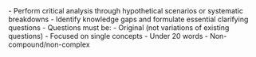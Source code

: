 <action-reflect>    
- Perform critical analysis through hypothetical scenarios or systematic breakdowns
- Identify knowledge gaps and formulate essential clarifying questions
- Questions must be:
  - Original (not variations of existing questions)
  - Focused on single concepts
  - Under 20 words
  - Non-compound/non-complex
</action-reflect>